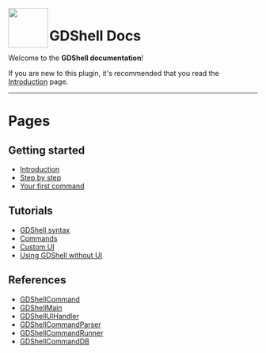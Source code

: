 <a href="https://github.com/Kubulambula/Godot-GDShell">
  <img src="https://github.com/Kubulambula/Godot-GDShell/blob/main/addons/gdshell/docs/assets/logo.png" align="left" width="80" height="80">
</a>

# GDShell Docs

Welcome to the **GDShell documentation**!

If you are new to this plugin, it's recommended that you read the [Introduction](https://github.com/Kubulambula/Godot-GDShell/blob/main/addons/gdshell/docs/en/getting_started/introduction.md) page.


---


# Pages

## Getting started
- [Introduction](https://github.com/Kubulambula/Godot-GDShell/blob/main/addons/gdshell/docs/en/getting_started/introduction.md)
- [Step by step](https://github.com/Kubulambula/Godot-GDShell/blob/main/addons/gdshell/docs/en/getting_started/step_by_step.md)
- [Your first command](https://github.com/Kubulambula/Godot-GDShell/blob/main/addons/gdshell/docs/en/getting_started/your_first_command.md)

## Tutorials
- [GDShell syntax](https://github.com/Kubulambula/Godot-GDShell/blob/main/addons/gdshell/docs/en/tutorials/gdshell_syntax.md)
- [Commands](https://github.com/Kubulambula/Godot-GDShell/blob/main/addons/gdshell/docs/en/tutorials/commands.md)
- [Custom UI](https://github.com/Kubulambula/Godot-GDShell/blob/main/addons/gdshell/docs/en/tutorials/custom_ui.md)
- [Using GDShell without UI](https://github.com/Kubulambula/Godot-GDShell/blob/main/addons/gdshell/docs/en/tutorials/using_gdshell_without_ui.md)

## References
- [GDShellCommand](https://github.com/Kubulambula/Godot-GDShell/blob/main/addons/gdshell/docs/en/references/gdshell_command.md)
- [GDShellMain](https://github.com/Kubulambula/Godot-GDShell/blob/main/addons/gdshell/docs/en/references/gdshell_main.md)
- [GDShellUIHandler](https://github.com/Kubulambula/Godot-GDShell/blob/main/addons/gdshell/docs/en/references/gdshell_ui_handler.md)
- [GDShellCommandParser](https://github.com/Kubulambula/Godot-GDShell/blob/main/addons/gdshell/docs/en/references/gdshell_command_parser.md)
- [GDShellCommandRunner](https://github.com/Kubulambula/Godot-GDShell/blob/main/addons/gdshell/docs/en/references/gdshell_command_runner.md)
- [GDShellCommandDB](https://github.com/Kubulambula/Godot-GDShell/blob/main/addons/gdshell/docs/en/references/gdshell_command_db.md)
